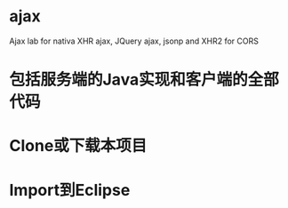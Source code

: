 # ajax
Ajax lab for nativa XHR ajax,  JQuery ajax, jsonp and XHR2 for CORS 

# 包括服务端的Java实现和客户端的全部代码

# Clone或下载本项目

# Import到Eclipse
